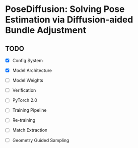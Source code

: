 # PoseDiffusion: Solving Pose Estimation via Diffusion-aided Bundle Adjustment





## TODO

- [x] Config System
- [x] Model Architecture
- [ ] Model Weights
- [ ] Verification
- [ ] PyTorch 2.0
- [ ] Training Pipeline
- [ ] Re-training
- [ ] Match Extraction  
- [ ] Geometry Guided Sampling











